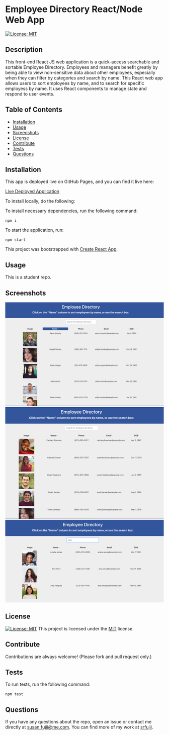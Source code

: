 # Employee Directory React/Node Web App
  [![License: MIT](https://img.shields.io/badge/License-MIT-yellow.svg)](https://opensource.org/licenses/MIT)

  ## Description

  This front-end React JS web application is a quick-access searchable and sortable Employee Directory. Employees and managers benefit greatly by being able to view non-sensitive data about other employees, especially when they can filter by categories and search by name. This React web app allows users to sort employees by name, and to search for specific employess by name. It uses React components to manage state and respond to user events.  


  ## Table of Contents

  * [Installation](#installation)
  * [Usage](#usage)
  * [Screenshots](#screenshots)
  * [License](#license)
  * [Contribute](#contribute)
  * [Tests](#tests)
  * [Questions](#questions)
 
  ## Installation

  This app is deployed live on GitHub Pages, and you can find it live here:

  [Live Deployed Application](https://srfujii.github.io/EmployeeDirectoryReactApp/)
  

  To install locally, do the following: 
  
  To install necessary dependencies, run the following command:

  ```
  npm i
  ```

  To start the application, run:

  ```
  npm start
  ```

  This project was bootstrapped with [Create React App](https://github.com/facebook/create-react-app).


  ## Usage

  This is a student repo.


  ## Screenshots

  ![Screenshot](./public/img/image01.png)
  ![Screenshot](./public/img/image02.png)
  ![Screenshot](./public/img/image03.png)


  ## License

  [![License: MIT](https://img.shields.io/badge/License-MIT-yellow.svg)](https://opensource.org/licenses/MIT) This project is licensed under the [MIT](https://opensource.org/licenses/MIT) license.


  ## Contribute

  Contributions are always welcome! (Please fork and pull request only.)


  ## Tests

  To run tests, run the following command: 

  ```
  npm test
  ```

  ## Questions

  If you have any questions about the repo, open an issue or contact me directly at susan.fujii@me.com. You can find more of my work at [srfujii](https://github.com/srfujii/).
